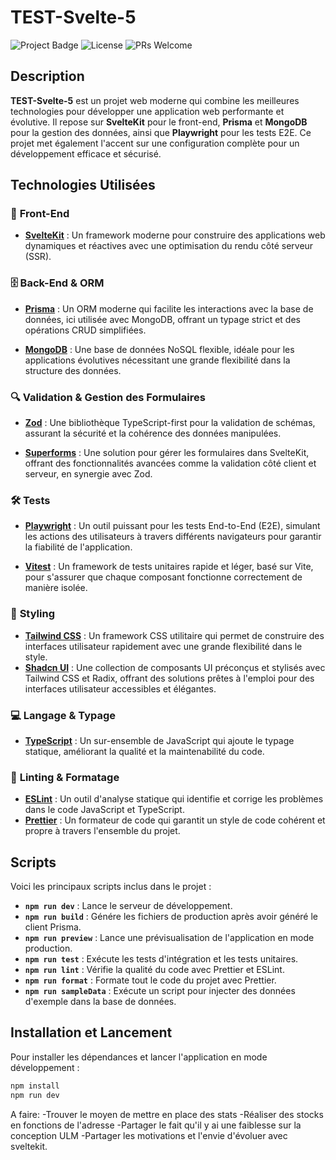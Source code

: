 # **TEST-Svelte-5**

![Project Badge](https://img.shields.io/badge/version-0.0.1-blue) ![License](https://img.shields.io/badge/license-MIT-green) ![PRs Welcome](https://img.shields.io/badge/PRs-welcome-brightgreen)

## **Description**

**TEST-Svelte-5** est un projet web moderne qui combine les meilleures technologies pour développer une application web performante et évolutive. Il repose sur **SvelteKit** pour le front-end, **Prisma** et **MongoDB** pour la gestion des données, ainsi que **Playwright** pour les tests E2E. Ce projet met également l'accent sur une configuration complète pour un développement efficace et sécurisé.

## **Technologies Utilisées**

### 🚀 **Front-End**

- **[SvelteKit](https://kit.svelte.dev/)** : Un framework moderne pour construire des applications web dynamiques et réactives avec une optimisation du rendu côté serveur (SSR).

### 🗄️ **Back-End & ORM**

- **[Prisma](https://www.prisma.io/)** : Un ORM moderne qui facilite les interactions avec la base de données, ici utilisée avec MongoDB, offrant un typage strict et des opérations CRUD simplifiées.

- **[MongoDB](https://www.mongodb.com/)** : Une base de données NoSQL flexible, idéale pour les applications évolutives nécessitant une grande flexibilité dans la structure des données.

### 🔍 **Validation & Gestion des Formulaires**

- **[Zod](https://zod.dev/)** : Une bibliothèque TypeScript-first pour la validation de schémas, assurant la sécurité et la cohérence des données manipulées.

- **[Superforms](https://github.com/codediodeio/superforms)** : Une solution pour gérer les formulaires dans SvelteKit, offrant des fonctionnalités avancées comme la validation côté client et serveur, en synergie avec Zod.

### 🛠️ **Tests**

- **[Playwright](https://playwright.dev/)** : Un outil puissant pour les tests End-to-End (E2E), simulant les actions des utilisateurs à travers différents navigateurs pour garantir la fiabilité de l'application.

- **[Vitest](https://vitest.dev/)** : Un framework de tests unitaires rapide et léger, basé sur Vite, pour s'assurer que chaque composant fonctionne correctement de manière isolée.

### 🎨 **Styling**

- **[Tailwind CSS](https://tailwindcss.com/)** : Un framework CSS utilitaire qui permet de construire des interfaces utilisateur rapidement avec une grande flexibilité dans le style.
- **[Shadcn UI](https://shadcn.dev/)** : Une collection de composants UI préconçus et stylisés avec Tailwind CSS et Radix, offrant des solutions prêtes à l'emploi pour des interfaces utilisateur accessibles et élégantes.

### 💻 **Langage & Typage**

- **[TypeScript](https://www.typescriptlang.org/)** : Un sur-ensemble de JavaScript qui ajoute le typage statique, améliorant la qualité et la maintenabilité du code.

### 🔧 **Linting & Formatage**

- **[ESLint](https://eslint.org/)** : Un outil d'analyse statique qui identifie et corrige les problèmes dans le code JavaScript et TypeScript.
- **[Prettier](https://prettier.io/)** : Un formateur de code qui garantit un style de code cohérent et propre à travers l'ensemble du projet.

## **Scripts**

Voici les principaux scripts inclus dans le projet :

- **`npm run dev`** : Lance le serveur de développement.
- **`npm run build`** : Génére les fichiers de production après avoir généré le client Prisma.
- **`npm run preview`** : Lance une prévisualisation de l'application en mode production.
- **`npm run test`** : Exécute les tests d'intégration et les tests unitaires.
- **`npm run lint`** : Vérifie la qualité du code avec Prettier et ESLint.
- **`npm run format`** : Formate tout le code du projet avec Prettier.
- **`npm run sampleData`** : Exécute un script pour injecter des données d'exemple dans la base de données.

## **Installation et Lancement**

Pour installer les dépendances et lancer l'application en mode développement :

```bash
npm install
npm run dev
```

A faire:
-Trouver le moyen de mettre en place des stats
-Réaliser des stocks en fonctions de l'adresse
-Partager le fait qu'il y ai une faiblesse sur la conception ULM
-Partager les motivations et l'envie d'évoluer avec sveltekit.

